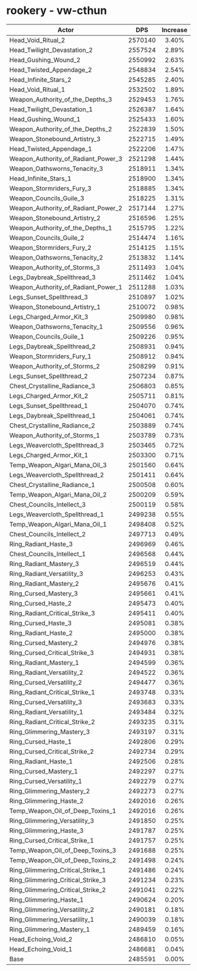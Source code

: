 # rookery - vw-cthun
| Actor | DPS | Increase |
|---|:---:|:---:|
|Head_Void_Ritual_2|2570140|3.40%|
|Head_Twilight_Devastation_2|2557524|2.89%|
|Head_Gushing_Wound_2|2550992|2.63%|
|Head_Twisted_Appendage_2|2548834|2.54%|
|Head_Infinite_Stars_2|2545285|2.40%|
|Head_Void_Ritual_1|2532502|1.89%|
|Weapon_Authority_of_the_Depths_3|2529453|1.76%|
|Head_Twilight_Devastation_1|2526387|1.64%|
|Head_Gushing_Wound_1|2525433|1.60%|
|Weapon_Authority_of_the_Depths_2|2522839|1.50%|
|Weapon_Stonebound_Artistry_3|2522715|1.49%|
|Head_Twisted_Appendage_1|2522206|1.47%|
|Weapon_Authority_of_Radiant_Power_3|2521298|1.44%|
|Weapon_Oathsworns_Tenacity_3|2518911|1.34%|
|Head_Infinite_Stars_1|2518900|1.34%|
|Weapon_Stormriders_Fury_3|2518885|1.34%|
|Weapon_Councils_Guile_3|2518225|1.31%|
|Weapon_Authority_of_Radiant_Power_2|2517144|1.27%|
|Weapon_Stonebound_Artistry_2|2516596|1.25%|
|Weapon_Authority_of_the_Depths_1|2515795|1.22%|
|Weapon_Councils_Guile_2|2514474|1.16%|
|Weapon_Stormriders_Fury_2|2514125|1.15%|
|Weapon_Oathsworns_Tenacity_2|2513832|1.14%|
|Weapon_Authority_of_Storms_3|2511493|1.04%|
|Legs_Daybreak_Spellthread_3|2511462|1.04%|
|Weapon_Authority_of_Radiant_Power_1|2511288|1.03%|
|Legs_Sunset_Spellthread_3|2510897|1.02%|
|Weapon_Stonebound_Artistry_1|2510072|0.98%|
|Legs_Charged_Armor_Kit_3|2509980|0.98%|
|Weapon_Oathsworns_Tenacity_1|2509556|0.96%|
|Weapon_Councils_Guile_1|2509226|0.95%|
|Legs_Daybreak_Spellthread_2|2508931|0.94%|
|Weapon_Stormriders_Fury_1|2508912|0.94%|
|Weapon_Authority_of_Storms_2|2508299|0.91%|
|Legs_Sunset_Spellthread_2|2507234|0.87%|
|Chest_Crystalline_Radiance_3|2506803|0.85%|
|Legs_Charged_Armor_Kit_2|2505711|0.81%|
|Legs_Sunset_Spellthread_1|2504070|0.74%|
|Legs_Daybreak_Spellthread_1|2504061|0.74%|
|Chest_Crystalline_Radiance_2|2503889|0.74%|
|Weapon_Authority_of_Storms_1|2503789|0.73%|
|Legs_Weavercloth_Spellthread_3|2503465|0.72%|
|Legs_Charged_Armor_Kit_1|2503300|0.71%|
|Temp_Weapon_Algari_Mana_Oil_3|2501560|0.64%|
|Legs_Weavercloth_Spellthread_2|2501411|0.64%|
|Chest_Crystalline_Radiance_1|2500508|0.60%|
|Temp_Weapon_Algari_Mana_Oil_2|2500209|0.59%|
|Chest_Councils_Intellect_3|2500119|0.58%|
|Legs_Weavercloth_Spellthread_1|2499238|0.55%|
|Temp_Weapon_Algari_Mana_Oil_1|2498408|0.52%|
|Chest_Councils_Intellect_2|2497713|0.49%|
|Ring_Radiant_Haste_3|2496969|0.46%|
|Chest_Councils_Intellect_1|2496568|0.44%|
|Ring_Radiant_Mastery_3|2496519|0.44%|
|Ring_Radiant_Versatility_3|2496253|0.43%|
|Ring_Radiant_Mastery_2|2495676|0.41%|
|Ring_Cursed_Mastery_3|2495661|0.41%|
|Ring_Cursed_Haste_2|2495473|0.40%|
|Ring_Radiant_Critical_Strike_3|2495411|0.40%|
|Ring_Cursed_Haste_3|2495081|0.38%|
|Ring_Radiant_Haste_2|2495000|0.38%|
|Ring_Cursed_Mastery_2|2494976|0.38%|
|Ring_Cursed_Critical_Strike_3|2494931|0.38%|
|Ring_Radiant_Mastery_1|2494599|0.36%|
|Ring_Radiant_Versatility_2|2494522|0.36%|
|Ring_Cursed_Versatility_2|2494477|0.36%|
|Ring_Radiant_Critical_Strike_1|2493748|0.33%|
|Ring_Cursed_Versatility_3|2493683|0.33%|
|Ring_Radiant_Versatility_1|2493484|0.32%|
|Ring_Radiant_Critical_Strike_2|2493235|0.31%|
|Ring_Glimmering_Mastery_3|2493197|0.31%|
|Ring_Cursed_Haste_1|2492806|0.29%|
|Ring_Cursed_Critical_Strike_2|2492734|0.29%|
|Ring_Radiant_Haste_1|2492506|0.28%|
|Ring_Cursed_Mastery_1|2492297|0.27%|
|Ring_Cursed_Versatility_1|2492279|0.27%|
|Ring_Glimmering_Mastery_2|2492273|0.27%|
|Ring_Glimmering_Haste_2|2492016|0.26%|
|Temp_Weapon_Oil_of_Deep_Toxins_1|2492016|0.26%|
|Ring_Glimmering_Versatility_3|2491850|0.25%|
|Ring_Glimmering_Haste_3|2491787|0.25%|
|Ring_Cursed_Critical_Strike_1|2491757|0.25%|
|Temp_Weapon_Oil_of_Deep_Toxins_3|2491688|0.25%|
|Temp_Weapon_Oil_of_Deep_Toxins_2|2491498|0.24%|
|Ring_Glimmering_Critical_Strike_1|2491486|0.24%|
|Ring_Glimmering_Critical_Strike_3|2491234|0.23%|
|Ring_Glimmering_Critical_Strike_2|2491041|0.22%|
|Ring_Glimmering_Haste_1|2490624|0.20%|
|Ring_Glimmering_Versatility_2|2490181|0.18%|
|Ring_Glimmering_Versatility_1|2490039|0.18%|
|Ring_Glimmering_Mastery_1|2489459|0.16%|
|Head_Echoing_Void_2|2486810|0.05%|
|Head_Echoing_Void_1|2486681|0.04%|
|Base|2485591|0.00%|
